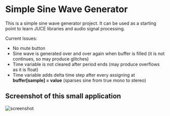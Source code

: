 # Simple Sine Wave Generator
This is a simple sine wave generator project. It can be used as a starting point to learn JUCE libraries and audio signal processing.

Current Issues:
* No mute button
* Sine wave is generated over and over again when buffer is filled (it is not continues, so may produce glitches)
* Time variable is not cleared after period ends (may produce overflows as it is float)
* Time variable adds delta time step after every assigning at **buffer[sample] = value** (sparses sine from true mono to stereo)

## Screenshot of this small application

![screenshot](https://cloud.githubusercontent.com/assets/2100323/17662039/6e05a7ea-62eb-11e6-92a6-8506ad337479.PNG)
